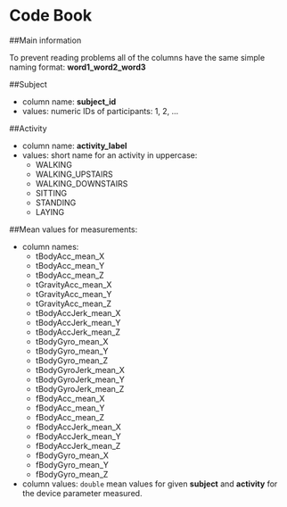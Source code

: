 # Code Book

##Main information

To prevent reading problems all of the columns have the same simple naming format: **word1_word2_word3**

##Subject
- column name: **subject_id**
- values: numeric IDs of participants: 1, 2, ...

##Activity
- column name: **activity_label**
- values: short name for an activity in uppercase:
    * WALKING
    * WALKING_UPSTAIRS
    * WALKING_DOWNSTAIRS
    * SITTING
    * STANDING
    * LAYING

##Mean values for measurements:
- column names:
    * tBodyAcc_mean_X
    * tBodyAcc_mean_Y
    * tBodyAcc_mean_Z
    * tGravityAcc_mean_X
    * tGravityAcc_mean_Y
    * tGravityAcc_mean_Z
    * tBodyAccJerk_mean_X
    * tBodyAccJerk_mean_Y
    * tBodyAccJerk_mean_Z
    * tBodyGyro_mean_X
    * tBodyGyro_mean_Y
    * tBodyGyro_mean_Z
    * tBodyGyroJerk_mean_X
    * tBodyGyroJerk_mean_Y
    * tBodyGyroJerk_mean_Z
    * fBodyAcc_mean_X
    * fBodyAcc_mean_Y
    * fBodyAcc_mean_Z
    * fBodyAccJerk_mean_X
    * fBodyAccJerk_mean_Y
    * fBodyAccJerk_mean_Z
    * fBodyGyro_mean_X
    * fBodyGyro_mean_Y
    * fBodyGyro_mean_Z
- column values: `double` mean values for given **subject** and **activity** for the device parameter measured.
